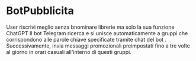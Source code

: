 # BotPubblicita
User riscrivi meglio senza bnominare librerie ma solo la sua funzione  ChatGPT Il bot Telegram ricerca e si unisce automaticamente a gruppi che corrispondono alle parole chiave specificate tramite chat del bot . Successivamente, invia messaggi promozionali preimpostati fino a tre volte al giorno in orari casuali all'interno di questi gruppi.
